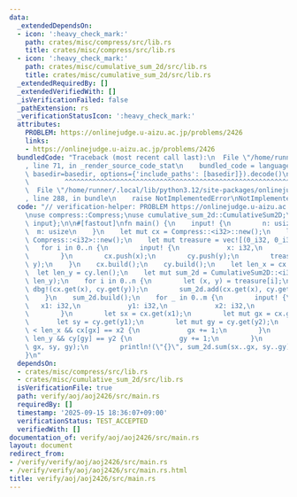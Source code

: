 ```yaml
---
data:
  _extendedDependsOn:
  - icon: ':heavy_check_mark:'
    path: crates/misc/compress/src/lib.rs
    title: crates/misc/compress/src/lib.rs
  - icon: ':heavy_check_mark:'
    path: crates/misc/cumulative_sum_2d/src/lib.rs
    title: crates/misc/cumulative_sum_2d/src/lib.rs
  _extendedRequiredBy: []
  _extendedVerifiedWith: []
  _isVerificationFailed: false
  _pathExtension: rs
  _verificationStatusIcon: ':heavy_check_mark:'
  attributes:
    PROBLEM: https://onlinejudge.u-aizu.ac.jp/problems/2426
    links:
    - https://onlinejudge.u-aizu.ac.jp/problems/2426
  bundledCode: "Traceback (most recent call last):\n  File \"/home/runner/.local/lib/python3.12/site-packages/onlinejudge_verify/documentation/build.py\"\
    , line 71, in _render_source_code_stat\n    bundled_code = language.bundle(stat.path,\
    \ basedir=basedir, options={'include_paths': [basedir]}).decode()\n          \
    \         ^^^^^^^^^^^^^^^^^^^^^^^^^^^^^^^^^^^^^^^^^^^^^^^^^^^^^^^^^^^^^^^^^^^^^^^^^^^^^^^^^\n\
    \  File \"/home/runner/.local/lib/python3.12/site-packages/onlinejudge_verify/languages/rust.py\"\
    , line 288, in bundle\n    raise NotImplementedError\nNotImplementedError\n"
  code: "// verification-helper: PROBLEM https://onlinejudge.u-aizu.ac.jp/problems/2426\n\
    \nuse compress::Compress;\nuse cumulative_sum_2d::CumulativeSum2D;\nuse proconio::{fastout,\
    \ input};\n\n#[fastout]\nfn main() {\n    input! {\n        n: usize,\n      \
    \  m: usize\n    }\n    let mut cx = Compress::<i32>::new();\n    let mut cy =\
    \ Compress::<i32>::new();\n    let mut treasure = vec![(0_i32, 0_i32); n];\n \
    \   for i in 0..n {\n        input! {\n            x: i32,\n            y: i32\n\
    \        }\n        cx.push(x);\n        cy.push(y);\n        treasure[i] = (x,\
    \ y);\n    }\n    cx.build();\n    cy.build();\n    let len_x = cx.len();\n  \
    \  let len_y = cy.len();\n    let mut sum_2d = CumulativeSum2D::<i32>::new(len_x,\
    \ len_y);\n    for i in 0..n {\n        let (x, y) = treasure[i];\n        //\
    \ dbg!(cx.get(x), cy.get(y));\n        sum_2d.add(cx.get(x), cy.get(y), 1);\n\
    \    }\n    sum_2d.build();\n    for _ in 0..m {\n        input! {\n         \
    \   x1: i32,\n            y1: i32,\n            x2: i32,\n            y2: i32\n\
    \        }\n        let sx = cx.get(x1);\n        let mut gx = cx.get(x2);\n \
    \       let sy = cy.get(y1);\n        let mut gy = cy.get(y2);\n        if gx\
    \ < len_x && cx[gx] == x2 {\n            gx += 1;\n        }\n        if gy <\
    \ len_y && cy[gy] == y2 {\n            gy += 1;\n        }\n        // dbg!(sx,\
    \ gx, sy, gy);\n        println!(\"{}\", sum_2d.sum(sx..gx, sy..gy));\n    }\n\
    }\n"
  dependsOn:
  - crates/misc/compress/src/lib.rs
  - crates/misc/cumulative_sum_2d/src/lib.rs
  isVerificationFile: true
  path: verify/aoj/aoj2426/src/main.rs
  requiredBy: []
  timestamp: '2025-09-15 18:36:07+09:00'
  verificationStatus: TEST_ACCEPTED
  verifiedWith: []
documentation_of: verify/aoj/aoj2426/src/main.rs
layout: document
redirect_from:
- /verify/verify/aoj/aoj2426/src/main.rs
- /verify/verify/aoj/aoj2426/src/main.rs.html
title: verify/aoj/aoj2426/src/main.rs
---
```

